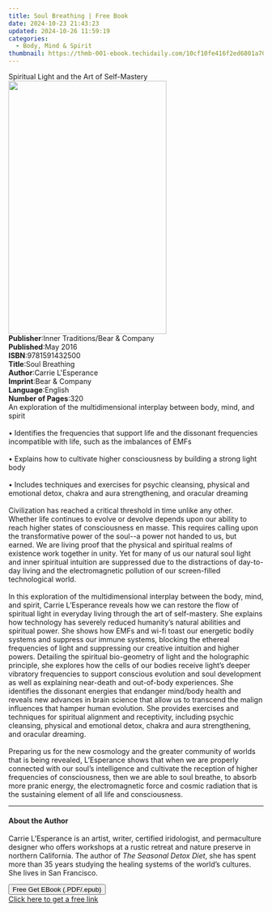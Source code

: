 ```yaml
---
title: Soul Breathing | Free Book
date: 2024-10-23 21:43:23
updated: 2024-10-26 11:59:19
categories:
  - Body, Mind & Spirit
thumbnail: https://thmb-001-ebook.techidaily.com/10cf10fe416f2ed6801a7000bc888ac26efa9fdb4bdad12e4e21282ddf6de4ad.jpg
---
```

<main id="book-container">
  <div class="flex flex-col">
    <div class="book-brief flex-1 py-6 px-4 sm:p-6 md:py-10 md:px-8">
      <!-- brief-->
      <div class="book-brief-main">
        Spiritual Light and the Art of Self-Mastery
      </div>
    </div>
    <div
      class="book-meta-info flex-1 grid gap-4 col-start-1 col-end-3 row-start-1 sm:mb-6 sm:grid-cols-4 lg:gap-6 lg:col-start-2 lg:row-end-6 lg:row-span-6 lg:mb-0"
    >
      <div
        class="book-meta-info-left place-content-center mt-4 p-4 text-sm leading-6 col-start-2 col-span-2 dark:text-slate-400"
      >
        <img
          class="w-full h-500 object-cover rounded-lg sm:h-255 sm:col-span-2 lg:col-span-full"
          src="https://img-001-ebook.techidaily.com/6137f8f81ef5e2332d44227fa8d46b589343cd0e580996e831305f419fafb1f3.jpg"
          alt=""
          width="312"
          height="500"
        />
      </div>
      <div
        class="book-meta-info-right mt-2 col-start-1 row-start-2 col-span-3 self-center"
      >
        <!-- meta data  -->
        <div class="flex flex-col px-4 md:px-8">
          <div class="flex-1">
            <strong>Publisher</strong>:<span class="px-2"
              >Inner Traditions/Bear &amp; Company</span
            >
          </div>
          <div class="flex-1">
            <strong>Published</strong>:<span class="px-2">May 2016</span>
          </div>
          <div class="flex-1">
            <strong>ISBN</strong>:<span class="px-2">9781591432500</span>
          </div>
          <div class="flex-1">
            <strong>Title</strong>:<span class="px-2">Soul Breathing</span>
          </div>
          <div class="flex-1">
            <strong>Author</strong>:<span class="px-2"
              >Carrie L&#39;Esperance</span
            >
          </div>
          <div class="flex-1">
            <strong>Imprint</strong>:<span class="px-2"
              >Bear &amp; Company</span
            >
          </div>
          <div class="flex-1">
            <strong>Language</strong>:<span class="px-2">English</span>
          </div>
          <div class="flex-1">
            <strong>Number of Pages</strong>:<span class="px-2">320</span>
          </div>
        </div>
      </div>
    </div>
    <div class="book-description flex-1 py-6 px-4 sm:p-6 md:py-10 md:px-8">
      <div class="book-description-main">
        <div accordion-content="" id="description">
          An exploration of the multidimensional interplay between body, mind,
          and spirit<br /><br />• Identifies the frequencies that support life
          and the dissonant frequencies incompatible with life, such as the
          imbalances of EMFs<br /><br />• Explains how to cultivate higher
          consciousness by building a strong light body<br /><br />• Includes
          techniques and exercises for psychic cleansing, physical and emotional
          detox, chakra and aura strengthening, and oracular dreaming<br /><br />Civilization
          has reached a critical threshold in time unlike any other. Whether
          life continues to evolve or devolve depends upon our ability to reach
          higher states of consciousness en masse. This requires calling upon
          the transformative power of the soul--a power not handed to us, but
          earned. We are living proof that the physical and spiritual realms of
          existence work together in unity. Yet for many of us our natural soul
          light and inner spiritual intuition are suppressed due to the
          distractions of day-to-day living and the electromagnetic pollution of
          our screen-filled technological world.<br /><br />In this exploration
          of the multidimensional interplay between the body, mind, and spirit,
          Carrie L’Esperance reveals how we can restore the flow of spiritual
          light in everyday living through the art of self-mastery. She explains
          how technology has severely reduced humanity’s natural abilities and
          spiritual power. She shows how EMFs and wi-fi toast our energetic
          bodily systems and suppress our immune systems, blocking the ethereal
          frequencies of light and suppressing our creative intuition and higher
          powers. Detailing the spiritual bio-geometry of light and the
          holographic principle, she explores how the cells of our bodies
          receive light’s deeper vibratory frequencies to support conscious
          evolution and soul development as well as explaining near-death and
          out-of-body experiences. She identifies the dissonant energies that
          endanger mind/body health and reveals new advances in brain science
          that allow us to transcend the malign influences that hamper human
          evolution. She provides exercises and techniques for spiritual
          alignment and receptivity, including psychic cleansing, physical and
          emotional detox, chakra and aura strengthening, and oracular
          dreaming.<br /><br />Preparing us for the new cosmology and the
          greater community of worlds that is being revealed, L’Esperance shows
          that when we are properly connected with our soul’s intelligence and
          cultivate the reception of higher frequencies of consciousness, then
          we are able to soul breathe, to absorb more pranic energy, the
          electromagnetic force and cosmic radiation that is the sustaining
          element of all life and consciousness.
        </div>
        <div class="accordion-fader"></div>
      </div>
    </div>
    <div class="book-excerpts flex-1 py-6 px-4 sm:p-6 md:py-10 md:px-8">
      <!-- excerpts-->
      <div class="book-excerpts-main">
        <hr />
        <h4 class="placeholder placeholder-heading">
          <span>About the Author</span>
        </h4>
        <p>
          Carrie L’Esperance is an artist, writer, certified iridologist, and
          permaculture designer who offers workshops at a rustic retreat and
          nature preserve in northern California. The author of
          <i>The Seasonal Detox Diet</i>, she has spent more than 35 years
          studying the healing systems of the world’s cultures. She lives in San
          Francisco.
        </p>
      </div>
    </div>
    <div
      class="book-about-author flex-1 py-6 px-4 sm:p-6 md:py-10 md:px-8"
    ></div>
    <div class="book-free-get flex-1 py-6 px-4 sm:p-6 md:py-10 md:px-8">
      <button
        id="btn-free-get"
        class="bg-blue-500 hover:bg-blue-700 text-white font-bold py-2 px-4 rounded"
      >
        Free Get EBook (.PDF/.epub)
      </button>
      <div id="countdown-display" class="px-2 text-lg mt-2"></div>
      <a
        id="free-link"
        class="hidden bg-blue-500 hover:bg-blue-700 text-white font-bold py-2 px-4 rounded"
        href="https://www.ebooks.com/en-us/book/95782553/soul-breathing/carrie-l-esperance/"
        target="_blank"
        >Click here to get a free link</a
      >
    </div>
    <script>
      let countdownTime = 0;
      let countdownInterval = null;
      document
        .getElementById('btn-free-get')
        .addEventListener('click', startCountdown);
      function startCountdown() {
        countdownTime = new Date().getTime() + 60000 * 3;
        countdownInterval = setInterval(updateCountdown, 1000);
        document.getElementById('btn-free-get').disabled = true;
        document
          .getElementById('btn-free-get')
          .classList.add('bg-gray-500', 'cursor-not-allowed');
      }
      function updateCountdown() {
        let currentTime = new Date().getTime();
        let timeLeft = countdownTime - currentTime;
        let secondsLeft = Math.floor(timeLeft / 1000);
        document.getElementById('countdown-display').innerHTML =
          `Remaining time: ${secondsLeft} seconds.`;
        if (secondsLeft <= 0) {
          clearInterval(countdownInterval);
          document.getElementById('btn-free-get').classList.add('hidden');
          document.getElementById('free-link').classList.remove('hidden');
          document.getElementById('countdown-display').innerHTML = '';
        }
      }
    </script>
  </div>
</main>
